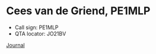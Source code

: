# Cees van de Griend, PE1MLP

- Call sign: PE1MLP
- QTA locator: JO21BV

[Journal](journal/index.md)
